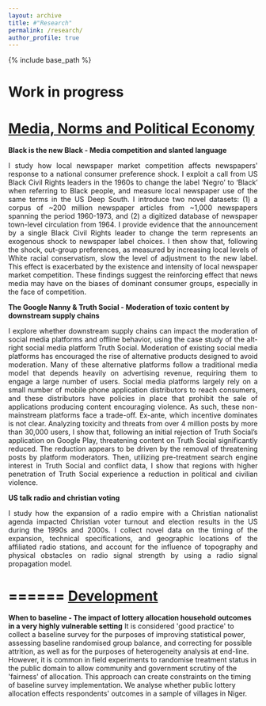 ```yaml
---
layout: archive
title: #"Research"
permalink: /research/
author_profile: true
---
```


{% include base_path %}

**Work in progress**
======
<u>Media, Norms and Political Economy</u>
======
**Black is the new Black - Media competition and slanted language**
<p style="text-align: justify;">
I study how local newspaper market competition affects newspapers' response to a national consumer preference shock. I exploit a call from US Black Civil Rights leaders in the 1960s to change the label ‘Negro’ to ‘Black’ when referring to Black people, and measure local newspaper use of the same terms in the US Deep South. I introduce two novel datasets: (1) a corpus of ~200 million newspaper articles from ~1,000 newspapers spanning the period 1960-1973, and (2) a digitized database of newspaper town-level circulation from 1964. I provide evidence that the announcement by a single Black Civil Rights leader to change the term represents an exogenous shock to newspaper label choices. I then show that, following the shock, out-group preferences, as measured by increasing local levels of White racial conservatism, slow the level of adjustment to the new label. This effect is exacerbated by the existence and intensity of local newspaper market competition. These findings suggest the reinforcing effect that news media may have on the biases of dominant consumer groups, especially in the face of competition.
</p>

**The Google Nanny & Truth Social - Moderation of toxic content by downstream supply chains**
<p style="text-align: justify;">
I explore whether downstream supply chains can impact the moderation of social media platforms and offline behavior, using the case study of the alt-right social media platform Truth Social. Moderation of existing social media platforms has encouraged the rise of alternative products designed to avoid moderation. Many of these alternative platforms follow a traditional media model that depends heavily on advertising revenue, requiring them to engage a large number of users. Social media platforms largely rely on a small number of mobile phone application distributors to reach consumers, and these distributors have policies in place that prohibit the sale of applications producing content encouraging violence. As such, these non-mainstream platforms face a trade-off. Ex-ante, which incentive dominates is not clear. Analyzing toxicity and threats from over 4 million posts by more than 30,000 users, I show that, following an initial rejection of Truth Social’s application on Google Play, threatening content on Truth Social significantly reduced. The reduction appears to be driven by the removal of threatening posts by platform moderators. Then, utilizing pre-treatment search engine interest in Truth Social and conflict data, I show that regions with higher penetration of Truth Social experience a reduction in political and civilian violence.
</p>

**US talk radio and christian voting**
<p style="text-align: justify;">
I study how the expansion of a radio empire with a Christian nationalist agenda impacted Christian voter turnout and election results in the US during the 1990s and 2000s. I collect novel data on the timing of the expansion, technical specifications, and geographic locations of the affiliated radio stations, and account for the influence of topography and physical obstacles on radio signal strength by using a radio signal propagation model.
</p>

======
<u>Development</u>
======
**When to baseline - The impact of lottery allocation household outcomes in a very highly vulnerable setting**
It is considered 'good practice' to collect a baseline survey for the purposes of improving statistical power, assessing baseline randomised group balance, and correcting for possible attrition, as well as for the purposes of heterogeneity analysis at end-line. However, it is common in field experiments to randomise treatment status in the public domain to allow community and government scrutiny of the 'fairness' of allocation. This approach can create constraints on the timing of baseline survey implementation. We analyse whether public lottery allocation effects respondents' outcomes in a sample of villages in Niger.
